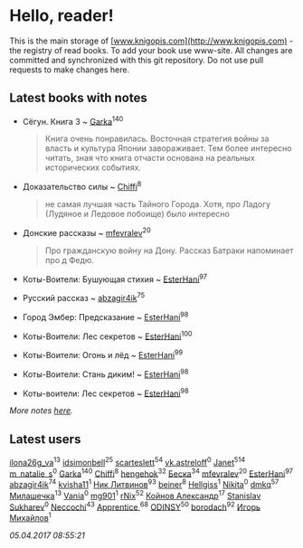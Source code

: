 # Hello, reader!
This is the main storage of [www.knigopis.com](http://www.knigopis.com) - the registry of read books.
To add your book use www-site. All changes are committed and synchronized with this git repository.
Do not use pull requests to make changes here.


## Latest books with notes
* Сёгун. Книга 3 ~ [Garka](users/115/115753719718250012620-google)<sup>140</sup>
    > Книга очень понравилась. Восточная стратегия войны за власть и культура  Японии завораживает. Тем более интересно читать, зная что книга отчасти основана на реальных исторических событиях.

* Доказательство силы ~ [Chiffi](users/105/105831994080785626680-google)<sup>8</sup>
    > не самая лучшая  часть Тайного Города. Хотя,  про Ладогу (Лудяное и Ледовое побоище) было интересно

* Донские рассказы ~ [mfevralev](users/140/140966150-vkontakte)<sup>20</sup>
    > Про гражданскую войну на Дону. Рассказ Батраки напоминает про д Федю.

* Коты-Воители: Бушующая стихия ~ [EsterHani](users/305/30558181-vkontakte)<sup>97</sup>

* Русский рассказ ~ [abzagir4ik](users/362/3621623-vkontakte)<sup>75</sup>

* Город Эмбер: Предсказание ~ [EsterHani](users/305/30558181-vkontakte)<sup>98</sup>

* Коты-Воители: Лес секретов ~ [EsterHani](users/305/30558181-vkontakte)<sup>100</sup>

* Коты-Воители: Огонь и лёд ~ [EsterHani](users/305/30558181-vkontakte)<sup>99</sup>

* Коты-Воители: Стань диким! ~ [EsterHani](users/305/30558181-vkontakte)<sup>98</sup>

* Коты-воители: Лес секретов ~ [EsterHani](users/305/30558181-vkontakte)<sup>98</sup>


_More notes [here](latest_books_with_notes.md)._


## Latest users
[ilona26g_va](users/395/395967588-vkontakte)<sup>13</sup> 
[idsimonbell](users/380/380554090-vkontakte)<sup>25</sup> 
[scarteslett](users/201/201967417-vkontakte)<sup>54</sup> 
[vk.astreloff](users/183/183010201-vkontakte)<sup>0</sup> 
[Janet](users/205/20565064-vkontakte)<sup>514</sup> 
[m_natalie_s](users/203/203813879-vkontakte)<sup>0</sup> 
[Garka](users/115/115753719718250012620-google)<sup>140</sup> 
[Chiffi](users/105/105831994080785626680-google)<sup>8</sup> 
[hengehok](users/387/3872053-vkontakte)<sup>32</sup> 
[Беска](users/157/1577468-vkontakte)<sup>34</sup> 
[mfevralev](users/140/140966150-vkontakte)<sup>20</sup> 
[EsterHani](users/305/30558181-vkontakte)<sup>97</sup> 
[abzagir4ik](users/362/3621623-vkontakte)<sup>74</sup> 
[kvisha11](users/141/141879993-vkontakte)<sup>1</sup> 
[Ник Литвинов](users/241/241974816-vkontakte)<sup>93</sup> 
[beiner](users/118/118330474331574680123-google)<sup>8</sup> 
[Hellgiss](users/106/106805009126778959980-google)<sup>1</sup> 
[Nikita](users/100/100684315-vkontakte)<sup>0</sup> 
[dmkq](users/142/1427317190926206-facebook)<sup>57</sup> 
[Милашечка](users/200/200601396-vkontakte)<sup>13</sup> 
[Vania](users/190/190338334-vkontakte)<sup>0</sup> 
[mg901](users/112/112661510199640943702-google)<sup>1</sup> 
[rNix](users/115/115622071-twitter)<sup>52</sup> 
[Койнов Александр](users/414/414040473-vkontakte)<sup>17</sup> 
[Stanislav Sukharev](users/162/16237346307809983184-mailru)<sup>0</sup> 
[Neccochi](users/126/12601720503917094896-mailru)<sup>43</sup> 
[Apprentice ](users/528/52821952-vkontakte)<sup>68</sup> 
[ODINSY](users/100/100978570902186865324-google)<sup>50</sup> 
[borodach](users/157/15706320-vkontakte)<sup>92</sup> 
[Игорь Михайлов](users/297/2977673085170791915-mailru)<sup>1</sup> 


_05.04.2017 08:55:21_
